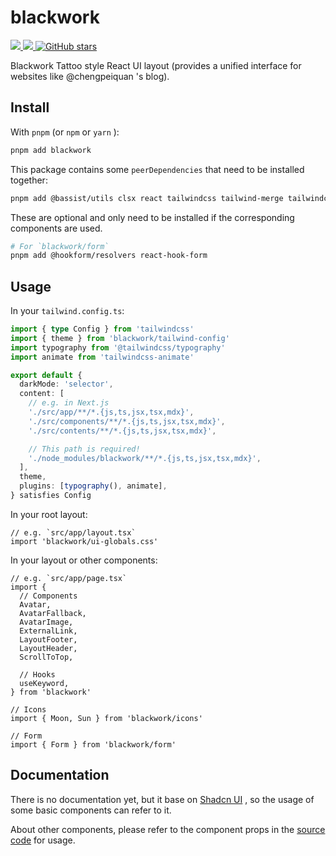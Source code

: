 # blackwork

<p>
  <a href='https://www.npmjs.com/package/blackwork'>
    <img src="https://img.shields.io/npm/v/blackwork?color=333&label=npm" />
  </a>
  <a href="https://www.npmjs.com/package/blackwork" target="__blank">
    <img src="https://img.shields.io/npm/dt/blackwork?color=333&label=downloads" />
  </a>
  <a href="https://github.com/chengpeiquan/blackwork" target="__blank">
    <img alt="GitHub stars" src="https://img.shields.io/github/stars/chengpeiquan/blackwork?style=social" />
  </a>
</p>

Blackwork Tattoo style React UI layout (provides a unified interface for websites like @chengpeiquan 's blog).

## Install

With `pnpm` (or `npm` or `yarn` ):

```bash
pnpm add blackwork
```

This package contains some `peerDependencies` that need to be installed together:

```bash
pnpm add @bassist/utils clsx react tailwindcss tailwind-merge tailwindcss-animate
```

These are optional and only need to be installed if the corresponding components are used.

```bash
# For `blackwork/form`
pnpm add @hookform/resolvers react-hook-form
```

## Usage

In your `tailwind.config.ts`:

```ts
import { type Config } from 'tailwindcss'
import { theme } from 'blackwork/tailwind-config'
import typography from '@tailwindcss/typography'
import animate from 'tailwindcss-animate'

export default {
  darkMode: 'selector',
  content: [
    // e.g. in Next.js
    './src/app/**/*.{js,ts,jsx,tsx,mdx}',
    './src/components/**/*.{js,ts,jsx,tsx,mdx}',
    './src/contents/**/*.{js,ts,jsx,tsx,mdx}',

    // This path is required!
    './node_modules/blackwork/**/*.{js,ts,jsx,tsx,mdx}',
  ],
  theme,
  plugins: [typography(), animate],
} satisfies Config
```

In your root layout:

```tsx
// e.g. `src/app/layout.tsx`
import 'blackwork/ui-globals.css'
```

In your layout or other components:

```tsx
// e.g. `src/app/page.tsx`
import {
  // Components
  Avatar,
  AvatarFallback,
  AvatarImage,
  ExternalLink,
  LayoutFooter,
  LayoutHeader,
  ScrollToTop,

  // Hooks
  useKeyword,
} from 'blackwork'

// Icons
import { Moon, Sun } from 'blackwork/icons'

// Form
import { Form } from 'blackwork/form'
```

## Documentation

There is no documentation yet, but it base on [Shadcn UI](https://ui.shadcn.com/docs/components) , so the usage of some basic components can refer to it.

About other components, please refer to the component props in the [source code](https://github.com/chengpeiquan/blackwork/tree/main/src) for usage.
